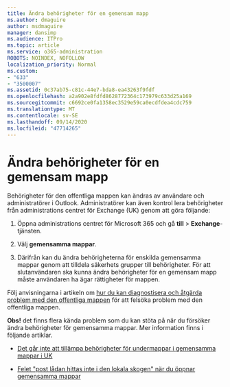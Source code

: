 ```yaml
---
title: Ändra behörigheter för en gemensam mapp
ms.author: dmaguire
author: msdmaguire
manager: dansimp
ms.audience: ITPro
ms.topic: article
ms.service: o365-administration
ROBOTS: NOINDEX, NOFOLLOW
localization_priority: Normal
ms.custom:
- "633"
- "3500007"
ms.assetid: 0c37ab75-c81c-44e7-bda8-ea43263f9fdf
ms.openlocfilehash: a2a902e8fdfd8628772364c173979c633d25a169
ms.sourcegitcommit: c6692ce0fa1358ec3529e59ca0ecdfdea4cdc759
ms.translationtype: MT
ms.contentlocale: sv-SE
ms.lasthandoff: 09/14/2020
ms.locfileid: "47714265"
---
```

# <a name="changing-public-folder-permissions"></a>Ändra behörigheter för en gemensam mapp

Behörigheter för den offentliga mappen kan ändras av användare och administratörer i Outlook. Administratörer kan även kontrol lera behörigheter från administrations centret för Exchange (UK) genom att göra följande:
  
1. Öppna administrations centret för Microsoft 365 och gå **till** \> **Exchange**-tjänsten.

2. Välj **gemensamma mappar**.

3. Därifrån kan du ändra behörigheterna för enskilda gemensamma mappar genom att tilldela säkerhets grupper till behörigheter. För att slutanvändaren ska kunna ändra behörigheter för en gemensam mapp måste användaren ha ägar rättigheter för mappen.

Följ anvisningarna i artikeln om [hur du kan diagnostisera och åtgärda problem med den offentliga mappen](https://docs.microsoft.com/exchange/troubleshoot/public-folders/public-folder-permission-issues) för att felsöka problem med den offentliga mappen.

**Obs!** det finns flera kända problem som du kan stöta på när du försöker ändra behörigheter för gemensamma mappar. Mer information finns i följande artiklar.

- [Det går inte att tillämpa behörigheter för undermappar i gemensamma mappar i UK](https://docs.microsoft.com/exchange/troubleshoot/public-folders/can%E2%80%99t-apply-permissions-public-folder-subfolders)

- [Felet "post lådan hittas inte i den lokala skogen" när du öppnar gemensamma mappar](https://docs.microsoft.com/exchange/troubleshoot/public-folders/mailbox-not-found-local-forest-public-folder)

